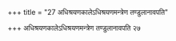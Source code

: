 +++
title = "27 अधिश्रयणकालेऽधिश्रयणमन्त्रेण तण्डुलानावपति"

+++
अधिश्रयणकालेऽधिश्रयणमन्त्रेण तण्डुलानावपति २७